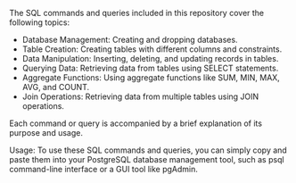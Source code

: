The SQL commands and queries included in this repository cover the following topics:

* Database Management: Creating and dropping databases.
* Table Creation: Creating tables with different columns and constraints.
* Data Manipulation: Inserting, deleting, and updating records in tables.
* Querying Data: Retrieving data from tables using SELECT statements.
* Aggregate Functions: Using aggregate functions like SUM, MIN, MAX, AVG, and COUNT.
* Join Operations: Retrieving data from multiple tables using JOIN operations.

Each command or query is accompanied by a brief explanation of its purpose and usage.

Usage:
To use these SQL commands and queries, you can simply copy and paste them into your PostgreSQL database management tool, such as psql command-line interface or a GUI tool like pgAdmin.
